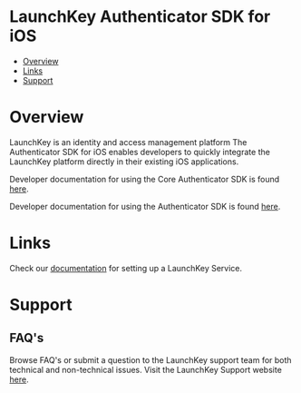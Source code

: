 # LaunchKey Authenticator SDK for iOS

* [Overview](#overview)
* [Links](#links)
* [Support](#support)

# <a name="overview"></a>Overview

LaunchKey is an identity and access management platform  The Authenticator SDK for iOS enables developers to quickly integrate
the LaunchKey platform directly in their existing iOS applications.

Developer documentation for using the Core Authenticator SDK is found [here](https://docs.launchkey.com/authenticator-sdk/core/integrate-core-authenticator-sdk.html).

Developer documentation for using the Authenticator SDK is found [here](https://docs.launchkey.com/authenticator-sdk/ui/integrate-authenticator-sdk.html).

#  <a name="links"></a>Links

Check our [documentation](https://docs.launchkey.com/authenticator-sdk/before-you-begin.html) for setting up
a LaunchKey Service.

#  <a name="support"></a>Support

## FAQ's

Browse FAQ's or submit a question to the LaunchKey support team for both
technical and non-technical issues. Visit the LaunchKey Support website [here](https://www.iovation.com/contact).
